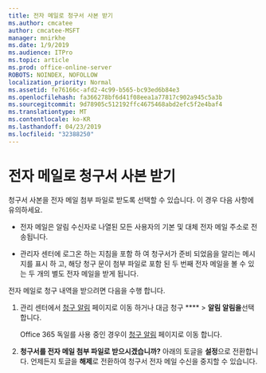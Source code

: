 ```yaml
---
title: 전자 메일로 청구서 사본 받기
ms.author: cmcatee
author: cmcatee-MSFT
manager: mnirkhe
ms.date: 1/9/2019
ms.audience: ITPro
ms.topic: article
ms.prod: office-online-server
ROBOTS: NOINDEX, NOFOLLOW
localization_priority: Normal
ms.assetid: fe76166c-afd2-4c99-b565-bc93ed6b84e3
ms.openlocfilehash: fa366278bf6d41f08eea1a77817c902a945c5a3b
ms.sourcegitcommit: 9d78905c512192ffc4675468abd2efc5f2e4baf4
ms.translationtype: MT
ms.contentlocale: ko-KR
ms.lasthandoff: 04/23/2019
ms.locfileid: "32388250"
---
```

# <a name="receive-copy-of-your-billing-statement-in-email"></a>전자 메일로 청구서 사본 받기
청구서 사본을 전자 메일 첨부 파일로 받도록 선택할 수 있습니다. 이 경우 다음 사항에 유의하세요.
  
- 전자 메일은 알림 수신자로 나열된 모든 사용자의 기본 및 대체 전자 메일 주소로 전송됩니다.
    
- 관리자 센터에 로그온 하는 지침을 포함 하 여 청구서가 준비 되었음을 알리는 메시지를 표시 하 고, 해당 청구 문이 첨부 파일로 포함 된 두 번째 전자 메일을 볼 수 있는 두 개의 별도 전자 메일을 받게 됩니다.
    
전자 메일로 청구 내역을 받으려면 다음을 수행 합니다.
  
1. 관리 센터에서 [청구 알림](https://go.microsoft.com/fwlink/p/?linkid=853212) 페이지로 이동 하거나 대금 청구 **** \> **알림 알림을**선택 합니다.
    
    Office 365 독일를 사용 중인 경우이 [청구 알림](https://go.microsoft.com/fwlink/p/?linkid=853213) 페이지로 이동 합니다. 
    
2. **청구서를 전자 메일 첨부 파일로 받으시겠습니까?** 아래의 토글을 **설정**으로 전환합니다. 언제든지 토글을 **해제**로 전환하여 청구서 전자 메일 수신을 중지할 수 있습니다.
    

